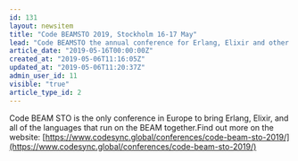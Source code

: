```yaml
---
id: 131
layout: newsitem
title: "Code BEAMSTO 2019, Stockholm 16-17 May"
lead: "Code BEAMSTO the annual conference for Erlang, Elixir and other languages running on the BEAM"
article_date: "2019-05-16T00:00:00Z"
created_at: "2019-05-06T11:16:05Z"
updated_at: "2019-05-06T11:20:37Z"
admin_user_id: 11
visible: "true"
article_type_id: 2
---
```

Code BEAM STO is the only conference in Europe to bring Erlang, Elixir, and all of the languages that run on the BEAM together.Find out more on the website: [https://www.codesync.global/conferences/code-beam-sto-2019/](https://www.codesync.global/conferences/code-beam-sto-2019/)